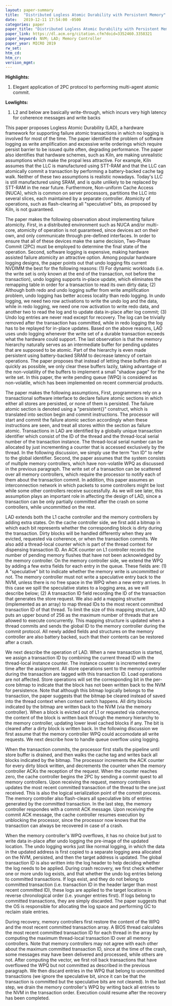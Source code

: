 ```yaml
---
layout: paper-summary
title:  "Distributed Logless Atomic Durability with Persistent Memory"
date:   2019-12-11 17:54:00 -0500
categories: paper
paper_title: "Distributed Logless Atomic Durability with Persistent Memory"
paper_link: https://dl.acm.org/citation.cfm?doid=3352460.3358321
paper_keyword: NVM; LAD; Memory Controller
paper_year: MICRO 2019
rw_set:
htm_cd:
htm_cr:
version_mgmt:
---
```


**Highlights:**

1. Elegant application of 2PC protocol to performing multi-agent atomic commit. 

**Lowlights:**

1. L2 and below are basically write-through, which incurs very high latency for coherence messages and write backs

This paper proposes Logless Atomic Durability (LAD), a hardware framework for supporting failure atomic transactions in
which no logging is involved for most of the time. The paper identified the problem of software logging as write amplification
and excessive write orderings which require persist barrier to be issued quite often, degrading performance. The paper also 
identifies that hardware schemes, such as Kiln, are making unrealistic assumptions which make the propal less attractive.
For example, Kiln assumes that the LLC is manufactured using STT-RAM and that the LLC can atomically commit a transaction
by performing a battery-backed cache tag walk. Neither of these two assumptions is realistic nowadays. Today's LLC is still
manufactured using SRAM, and is quite unlikely to be replaced by STT-RAM in the near future. Furthermore, Non-uniform
Cache Access (NUCA), which is common on server processors, partitions the LLC into several slices, each maintained by
a separate controller. Atomicity of operations, such as flash-clearing all "speculative" bits, as proposed by Kiln, is
not guaranteed. 

The paper makes the following observation about implementing failure atomicity. First, in a distributed environment 
such as NUCA and/or multi-core, atomicity of operation is not guaranteed, since devices act on their own, and only
communicate through pre-defined interfaces. In order to ensure that all of these devices make the same decision, Two-Phase
Commit (2PC) must be employed to determine the final state of the operation. Second, software logging is expensive, making
hardware assisted failure atomicity an attractive option. Among popular hardware logging designs, the paper points out 
that undo logging fits current NVDIMM the best for the following reasons: (1) For dynamic workloads (i.e. the write set
is only known at the end of the transaction, not before the transaction), undo logging supports in-place update, which 
eliminates the remapping table in order for a transaction to read its own dirty data; (2) Although both redo and undo
logging suffer from write amplification problem, undo logging has better access locality than redo logging. In undo
logging, we need two row activations to write the undo log and the data, while in redo logging, we need one row activation
to write redo data, and another two to read the log and to update data in-place after log commit; (3) Undo log entries 
are never read except for recovery. The log can be trivially removed after the transaction has committed, while in redo
logging the log has to be replayed for in-place updates. Based on the above reasons, LAD uses undo logging whenever the 
write set of a durable transaction exceeds what the hardware could support. The last observation is that the memory hierarchy
naturally serves as an intermediate buffer for pending updates that are supposed to be atomic. Part of the hierarchy is 
even made persistent using battery-backed SRAM to decrease latency of certain operations. The paper proposes that instead
of letting these buffers drain as quickly as possible, we only clear these buffers lazily, taking advantage of the non-volatility
of the buffers to implement a small "shadow page" for the write set. In this paper, the write pending queue (WPQ) is 
considered as non-volatile, which has been implemented on recent commercial products. 

The paper makes the following assumptions, First, programmers rely on a transactional software interface to declare failure
atomic sections in which either all stores are persisted, or none of them is persisted. The failure atomic section is denoted
using a "persistent{}" construct, which is translated into section begin and commit instructions. The processor will start 
and commit the failure atomic section accordingly when these instructions are seen, and treat all stores within the section
as failure atomic. Transactions in LAD are identified by a globally unique transaction identifier which consist of the 
ID of the thread and the thread-local serial number of the transaction instance. The thread-local serial number can be 
allocated by just incrementing a counter that is accessed exclusively by the thread. In the following discussion, we 
simply use the term "txn ID" to refer to the global identifier. Second, the paper assumes that the system consists of 
multiple memory controllers, which have non-volatile WPQ as discussed in the previous paragraph. The write set of a transaction 
can be scattered over all memory controllers, which require the processor to notify each of them about the transaction 
commit. In addition, this paper assumes an interconnection network in which packets to some controllers might be lost while 
some other controllers receive successfully. As we will see later, this assumption plays an important role in affecting 
the design of LAD, since a transaction can be only partially committed after the crash on some controllers, while uncommitted 
on the rest.

LAD extends both the L1 cache controller and the memory controllers by adding extra states. On the cache controller side,
we first add a bitmap in which each bit represents whether the corresponding block is dirty during the transaction. Dirty 
blocks will be handled differently when they are evicted, requested via coherence, or when the transaction commits. We also
add a thread-local counter which is part of the thread context for dispensing transaction ID. An ACK counter on L1 controller
records the number of pending memory flushes that have not been acknowledged by the memory controller. On the memory controller
side, we extend the WPQ by adding a few extra fields for each entry in the queue. These fields are: (1) A "speculative" bit
to indicate whether the memory write is uncommitted or not. The memory controller must not write a speculative entry
back to the NVM, unless there is no free space in the WPQ when a new entry arrives. In this case we spill the speculative
states to a logging area, as we will describe below; (2) A transaction ID field recording the ID of the transaction that
generates the store request. We also add a mapping structure (implemented as an array) to map thread IDs to the most recent
committed transaction ID of that thread. To limit the size of this mapping structure, LAD puts an upper bound of 256
as the maximum number of threads that are allowed to execute concurrently. This mapping structure is updated when a thread
commits and sends the global ID to the memory controller during the commit protocol. All newly added fields and structures 
on the memory controller are also battery backed, such that their contents can be restored after a crash.

We next describe the operation of LAD. When a new transaction is started, we assign a transaction ID by combining the current
thread ID with the thread-local instance counter. The instance counter is incremented every time after the assignment. All
store operations sent to the memory controller during the transaction are tagged with this transaction ID. Load operations
are not affected. Store operations will set the corresponding bit in the per-core bitmap to indicate that the block
has not been written back to the NVM for persistence. Note that although this bitmap logically belongs to the transaction,
the paper suggests that the bitmap be cleared instead of saved into the thread context when context switch happens. All 
dirty blocks indicated by the bitmap are written back to the NVM (via the memory controller). When a block is evicted out 
of L1 or requested via coherence, the content of the block is written back through the memory hierarchy to the memory 
controller, updating lower level cached blocks if any. The bit is cleared after a dirty block is written back. In 
the following discussion we first assume that the memory controller WPQ could accomodate all write requests. We next
describe how to handle queue overflow using logging. 

When the transaction commits, the processor first stalls the pipeline until store buffer is drained, and then walks the 
cache tag and writes back all blocks indicated by the bitmap. The processor increments the ACK counter for every dirty
block written, and decrements the counter when the memory controller ACKs the reception of the request. When the counter 
reaches zero, the cache controller begins the 2PC by sending a commit quest to all memory controllers. Upon receiving the 
request, memory controllers updates the most recent committed transaction of the thread to the one just received. This 
is also the logical serialization point of the commit process. The memory controller also flash-clears all speculative
bits of entries generated by the committed transaction. In the last step, the memory controller respondes with a commit ACK
message. Upon receiving the commit ACK message, the cache controller resumes execution by unblocking the processor, since 
the processor now knows that the transaction can always be recovered in case of a crash. 

When the memory controller's WPQ overflows, it has no choice but just to write data in-place after undo logging the pre-image
of the updated location. The undo logging works just like normal logging, in which the data in the updated address is first
copied to a separate logging area allocated on the NVM, persisted, and then the target address is updated. The global transaction
ID is also written into the log header to help deciding whether the log needs to be applied. During crash recovery, we first 
check whether one or more undo log exists, and that whether the undo log entries belong to committed transactions. If logs
exist, and they do not belong to committed transaction (i.e. transaction ID in the header larger than most recent committed
ID), these logs are applied to the target locations in reverse chronological order (i.e. younger entries first). If logs 
belong to committed transactions, they are simply discarded. The paper suggests that the OS is responsible for allocating
the log space and performing GC to reclaim stale entries. 

During recovery, memory controllers first restore the content of the WPQ and the most recent committed transaction array.
A BIOS thread calculates the most recent committed transaction ID for each thread in the array by computing the maximum 
thread-local transaction ID over all memory controllers. Note that memory controllers may not agree with each other about
the maximum committed transaction ID, since at the time of the crash, some messages may have been delivered and processed,
while others are not. After computing the vector, we first roll back transactions that have overflowed the WPQ but not committed
as described in the previous paragraph. We then discard entries in the WPQ that belong to uncommitted transactions (we ignore
the speculative bit, since it can be that the transaction is committed but the speculative bits are not cleared). In the 
last step, we drain the memory controller's WPQ by writing back all entries to the NVM in the transaction order. Execution
could resume after the recovery has been completed.
